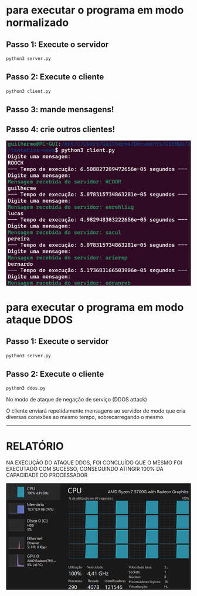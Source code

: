 # para executar o programa em modo normalizado
## Passo 1: Execute o servidor

```bash
python3 server.py
```
## Passo 2: Execute o cliente

```bash
python3 client.py
```

## Passo 3: mande mensagens!
## Passo 4: crie outros clientes!
![prova-func](imgs/prova-client-func.png)

# para executar o programa em modo ataque DDOS

## Passo 1: Execute o servidor

```bash
python3 server.py
```

## Passo 2: Execute o cliente


```bash
python3 ddos.py
```

No modo de ataque de negação de serviço (DDOS attack)

O cliente enviará repetidamente mensagens ao servidor de modo que cria diversas conexões ao mesmo tempo, sobrecarregando o mesmo.

---

# **RELATÓRIO**

NA EXECUÇÃO DO ATAQUE DDOS, FOI CONCLUÍDO QUE O MESMO FOI EXECUTADO COM SUCESSO, CONSEGUINDO ATINGIR 100% DA CAPACIDADE DO PROCESSADOR 

![prova-ddos](/atividades/servidor-ddos/imgs/prova-ddos.png)
